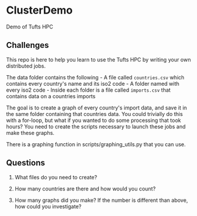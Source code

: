 # ClusterDemo
Demo of Tufts HPC

## Challenges

This repo is here to help you learn to use the Tufts HPC by writing your own distributed jobs.

The data folder contains the following
    - A file called `countries.csv` which contains every country's name and its iso2 code
    - A folder named with every iso2 code
    - Inside each folder is a file called `imports.csv` that contains data on a countries imports

The goal is to create a graph of every country's import data, and save it in the same folder containing that countries data. You could trivially do this with a for-loop, but what if you wanted to do some processing that took hours? You need to create the scripts necessary to launch these jobs and make these graphs.

There is a graphing function in scripts/graphing_utils.py that you can use.

## Questions

1. What files do you need to create?


2. How many countries are there and how would you count?


3. How many graphs did you make? If the number is different than above, how could you investigate?

